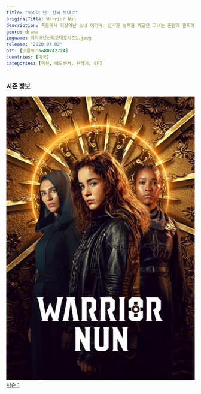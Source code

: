 ```yaml
---
title: "워리어 넌: 신의 뜻대로"
originalTitle: Warrior Nun
description: 죽음에서 되살아난 소녀 에이바. 신비한 능력을 깨달은 그녀는 혼란과 환희에 휩싸인다. 하지만 그녀가 이 힘을 감당할 수 있을까. 누군가 그녀의 흔적을 쫓기 시작한다.
genre: drama
imgname: 워리어넌신의뜻대로시즌1.jpeg
release: "2020.07.02"
ott: [넷플릭스&&80242724]
countries: [미국]
categories: [액션, 어드벤처, 판타지, SF]
---
```


### 시즌 정보

<div class="season-list">
<div class="item">
<a href="/drama/워리어넌신의뜻대로시즌1" >
<img src="/poster/워리어넌신의뜻대로시즌1.jpeg" alt="워리어넌신의뜻대로시즌1 포스터 ">
시즌 1</a>
</div>
</div>
